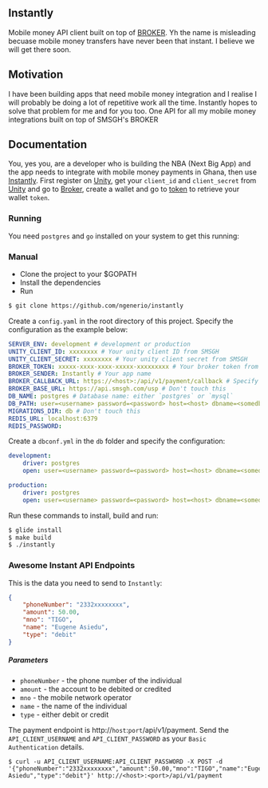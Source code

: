 ## Instantly

Mobile money API client built on top of [BROKER](http://developers.smsgh.com/documentations/unity/broker). Yh the name is misleading becuase mobile money transfers have never been that instant. I believe we will get there soon.

## Motivation

I have been building apps that need mobile money integration and I realise I will probably be doing a lot of repetitive work all the time. Instantly hopes to solve that problem for me and for you too. One API for all my mobile money integrations built on top of SMSGH's BROKER


## Documentation

You, yes you, are a developer who is building the NBA (Next Big App) and the app needs to integrate with mobile money payments in Ghana, then use [Instantly](https://github.com/ngenerio/instantly). First register on [Unity](https://unity.smsgh.com), get your `client_id` and `client_secret` from [Unity](https://unity.smsgh.com/account/api-accounts) and go to [Broker](https://apps.smsgh.com/broker/), create a wallet and go to [token](https://apps.smsgh.com/broker/apitokens) to retrieve your wallet `token`.


### Running

You need `postgres` and `go` installed on your system to get this running:

### Manual

- Clone the project to your $GOPATH
- Install the dependencies
- Run

```bash
$ git clone https://github.com/ngenerio/instantly
```

Create a `config.yaml` in the root directory of this project. Specify the configuration as the example below:

```yaml
SERVER_ENV: development # development or production
UNITY_CLIENT_ID: xxxxxxxx # Your unity client ID from SMSGH
UNITY_CLIENT_SECRET: xxxxxxxx # Your unity client secret from SMSGH
BROKER_TOKEN: xxxxx-xxxx-xxxx-xxxxx-xxxxxxxxx # Your broker token from broker
BROKER_SENDER: Instantly # Your app name
BROKER_CALLBACK_URL: https://<host>:/api/v1/payment/callback # Specify host as the url this app has been hosted at
BROKER_BASE_URL: https://api.smsgh.com/usp # Don't touch this
DB_NAME: postgres # Database name: either `postgres` or `mysql`
DB_PATH: user=<username> password=<password> host=<host> dbname=<somedb> sslmode=disable # Your database connection url
MIGRATIONS_DIR: db # Don't touch this
REDIS_URL: localhost:6379
REDIS_PASSWORD:
```

Create a `dbconf.yml` in the `db` folder and specify the configuration:

```yaml
development:
    driver: postgres
    open: user=<username> password=<password> host=<host> dbname=<somedb_Test> sslmode=disable

production:
    driver: postgres
    open: user=<username> password=<password> host=<host> dbname=<somedb> sslmode=disable

```

Run these commands to install, build and run:

```bash
$ glide install
$ make build
$ ./instantly
```


### Awesome Instant API Endpoints

This is the data you need to send to `Instantly`:

```json
{
    "phoneNumber": "2332xxxxxxxx",
    "amount": 50.00,
    "mno": "TIGO",
    "name": "Eugene Asiedu",
    "type": "debit"
}
```

##### Parameters
- `phoneNumber` - the phone number of the individual
- `amount` - the account to be debited or credited
- `mno` - the mobile network operator
- `name` - the name of the individual
- `type` - either debit or credit


The payment endpoint is http://`host`:`port`/api/v1/payment. Send the `API_CLIENT_USERNAME` and `API_CLIENT_PASSWORD` as your `Basic Authentication` details.


```curl
$ curl -u API_CLIENT_USERNAME:API_CLIENT_PASSWORD -X POST -d '{"phoneNumber":"2332xxxxxxxx","amount":50.00,"mno":"TIGO","name":"Eugene Asiedu","type":"debit"}' http://<host>:<port>/api/v1/payment
```


